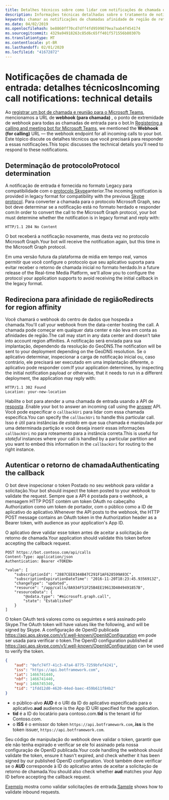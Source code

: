 ```yaml
---
title: Detalhes técnicos sobre como lidar com notificações de chamada de entrada
description: Informações técnicas detalhadas sobre o tratamento de notificações de chamadas de entrada
keywords: chamar as notificações de chamadas afinidade de região de retorno de chamada
ms.date: 04/02/2019
ms.openlocfilehash: be8860ff70cd7dff4fd9599079ea7aab4f454174
ms.sourcegitcommit: 4329a94918263c85d6c65ff401f571556b80307b
ms.translationtype: MT
ms.contentlocale: pt-BR
ms.lasthandoff: 02/01/2020
ms.locfileid: "41672872"
---
```

# <a name="incoming-call-notifications-technical-details"></a><span data-ttu-id="418d4-104">Notificações de chamada de entrada: detalhes técnicos</span><span class="sxs-lookup"><span data-stu-id="418d4-104">Incoming call notifications: technical details</span></span>

<span data-ttu-id="418d4-105">Ao [registrar um bot de chamada e reunião para o Microsoft Teams](./registering-calling-bot.md#creating-a-new-bot-or-adding-calling-capabilities-to-an-existing-bot), mencionamos a URL de **webhook (para chamada)** , o ponto de extremidade de webhook para todas as chamadas de entrada para o bot.</span><span class="sxs-lookup"><span data-stu-id="418d4-105">In [Registering a calling and meeting bot for Microsoft Teams](./registering-calling-bot.md#creating-a-new-bot-or-adding-calling-capabilities-to-an-existing-bot), we mentioned the **Webhook (for calling)** URL — the webhook endpoint for all incoming calls to your bot.</span></span> <span data-ttu-id="418d4-106">Este tópico discute os detalhes técnicos que você precisará para responder a essas notificações.</span><span class="sxs-lookup"><span data-stu-id="418d4-106">This topic discusses the technical details you'll need to respond to these notifications.</span></span>

## <a name="protocol-determination"></a><span data-ttu-id="418d4-107">Determinação de protocolo</span><span class="sxs-lookup"><span data-stu-id="418d4-107">Protocol determination</span></span>

<span data-ttu-id="418d4-108">A notificação de entrada é fornecida no formato Legacy para compatibilidade com o [protocolo Skype](/azure/bot-service/dotnet/bot-builder-dotnet-real-time-media-concepts?view=azure-bot-service-3.0)anterior.</span><span class="sxs-lookup"><span data-stu-id="418d4-108">The incoming notification is provided in legacy format for compatibility with the previous [Skype protocol](/azure/bot-service/dotnet/bot-builder-dotnet-real-time-media-concepts?view=azure-bot-service-3.0).</span></span> <span data-ttu-id="418d4-109">Para converter a chamada para o protocolo Microsoft Graph, seu bot deve determinar se a notificação está no formato herdado e responder com:</span><span class="sxs-lookup"><span data-stu-id="418d4-109">In order to convert the call to the Microsoft Graph protocol, your bot must determine whether the notification is in legacy format and reply with:</span></span>

```http
HTTP/1.1 204 No Content
```

<span data-ttu-id="418d4-110">O bot receberá a notificação novamente, mas desta vez no protocolo Microsoft Graph.</span><span class="sxs-lookup"><span data-stu-id="418d4-110">Your bot will receive the notification again, but this time in the Microsoft Graph protocol.</span></span>

<span data-ttu-id="418d4-111">Em uma versão futura da plataforma de mídia em tempo real, vamos permitir que você configure o protocolo que seu aplicativo suporta para evitar receber o retorno de chamada inicial no formato herdado.</span><span class="sxs-lookup"><span data-stu-id="418d4-111">In a future release of the Real-time Media Platform, we'll allow you to configure the protocol your application supports to avoid receiving the initial callback in the legacy format.</span></span>

## <a name="redirects-for-region-affinity"></a><span data-ttu-id="418d4-112">Redireciona para afinidade de região</span><span class="sxs-lookup"><span data-stu-id="418d4-112">Redirects for region affinity</span></span>

<span data-ttu-id="418d4-113">Você chamará o webhook do centro de dados que hospeda a chamada.</span><span class="sxs-lookup"><span data-stu-id="418d4-113">You'll call your webhook from the data-center hosting the call.</span></span> <span data-ttu-id="418d4-114">A chamada pode começar em qualquer data center e não leva em conta as afinidades de região.</span><span class="sxs-lookup"><span data-stu-id="418d4-114">The call may start in any data center and doesn't take into account region affinities.</span></span> <span data-ttu-id="418d4-115">A notificação será enviada para sua implantação, dependendo da resolução do GeoDNS.</span><span class="sxs-lookup"><span data-stu-id="418d4-115">The notification will be sent to your deployment depending on the GeoDNS resolution.</span></span> <span data-ttu-id="418d4-116">Se o aplicativo determinar, inspecionar a carga de notificação inicial ou, caso contrário, ele precisará ser executado em uma implantação diferente, o aplicativo pode responder com:</span><span class="sxs-lookup"><span data-stu-id="418d4-116">If your application determines, by inspecting the initial notification payload or otherwise, that it needs to run in a different deployment, the application may reply with:</span></span>

```http
HTTP/1.1 302 Found
Location: your-new-location
```

<span data-ttu-id="418d4-117">Habilite o bot para atender a uma chamada de entrada usando a API de [resposta](https://developer.microsoft.com/graph/docs/api-reference/beta/api/call_answer) .</span><span class="sxs-lookup"><span data-stu-id="418d4-117">Enable your bot to answer an incoming call using the [answer](https://developer.microsoft.com/graph/docs/api-reference/beta/api/call_answer) API.</span></span> <span data-ttu-id="418d4-118">Você pode especificar o `callbackUri` para lidar com essa chamada específica.</span><span class="sxs-lookup"><span data-stu-id="418d4-118">You can specify the `callbackUri` to handle this particular call.</span></span> <span data-ttu-id="418d4-119">Isso é útil para instâncias de _estado_ em que sua chamada é manipulada por uma determinada partição e você deseja inserir essas informações `callbackUri` no para roteamento para a instância correta.</span><span class="sxs-lookup"><span data-stu-id="418d4-119">This is useful for _stateful_ instances where your call is handled by a particular partition and you want to embed this information in the `callbackUri` for routing to the right instance.</span></span>

## <a name="authenticating-the-callback"></a><span data-ttu-id="418d4-120">Autenticar o retorno de chamada</span><span class="sxs-lookup"><span data-stu-id="418d4-120">Authenticating the callback</span></span>

<span data-ttu-id="418d4-121">O bot deve inspecionar o token Postado no seu webhook para validar a solicitação.</span><span class="sxs-lookup"><span data-stu-id="418d4-121">Your bot should inspect the token posted to your webhook to validate the request.</span></span> <span data-ttu-id="418d4-122">Sempre que a API é postada para o webhook, a mensagem HTTP POST contém um token OAuth no cabeçalho Authorization como um token de portador, com o público como a ID de aplicativo do aplicativo.</span><span class="sxs-lookup"><span data-stu-id="418d4-122">Whenever the API posts to the webhook, the HTTP POST message contains an OAuth token in the Authorization header as a Bearer token, with audience as your application's App ID.</span></span>

<span data-ttu-id="418d4-123">O aplicativo deve validar esse token antes de aceitar a solicitação de retorno de chamada.</span><span class="sxs-lookup"><span data-stu-id="418d4-123">Your application should validate this token before accepting the callback request.</span></span>

```http
POST https://bot.contoso.com/api/calls
Content-Type: application/json
Authentication: Bearer <TOKEN>

"value": [
    "subscriptionId": "2887CEE8344B47C291F1AF628599A93C",
    "subscriptionExpirationDateTime": "2016-11-20T18:23:45.9356913Z",
    "changeType": "updated",
    "resource": "/app/calls/8A934F51F25B4EE19613D4049491857B",
    "resourceData": {
        "@odata.type": "#microsoft.graph.call",
        "state": "Established"
    }
]
```

<span data-ttu-id="418d4-124">O token OAuth terá valores como os seguintes e será assinado pelo Skype.</span><span class="sxs-lookup"><span data-stu-id="418d4-124">The OAuth token will have values like the following, and will be signed by Skype.</span></span> <span data-ttu-id="418d4-125">A configuração de OpenID publicada <https://api.aps.skype.com/v1/.well-known/OpenIdConfiguration> em pode ser usada para verificar o token.</span><span class="sxs-lookup"><span data-stu-id="418d4-125">The OpenID configuration published at <https://api.aps.skype.com/v1/.well-known/OpenIdConfiguration> can be used to verify the token.</span></span>

```json
{
    "aud": "0efc74f7-41c3-47a4-8775-7259bfef4241",
    "iss": "https://api.botframework.com",
    "iat": 1466741440,
    "nbf": 1466741440,
    "exp": 1466745340,
    "tid": "1fdd12d0-4620-44ed-baec-459b611f84b2"
}
```

* <span data-ttu-id="418d4-126">o público-alvo **AUD** é o URI da ID do aplicativo especificado para o aplicativo.</span><span class="sxs-lookup"><span data-stu-id="418d4-126">**aud** audience is the App ID URI specified for the application.</span></span>
* <span data-ttu-id="418d4-127">**tid** é a ID do locatário para contoso.com.</span><span class="sxs-lookup"><span data-stu-id="418d4-127">**tid** is the tenant id for Contoso.com.</span></span>
* <span data-ttu-id="418d4-128">o **ISS** é o emissor do token `https://api.botframework.com`,.</span><span class="sxs-lookup"><span data-stu-id="418d4-128">**iss** is the token issuer, `https://api.botframework.com`.</span></span>

<span data-ttu-id="418d4-129">Seu código de manipulação do webhook deve validar o token, garantir que ele não tenha expirado e verificar se ele foi assinado pela nossa configuração de OpenID publicada.</span><span class="sxs-lookup"><span data-stu-id="418d4-129">Your code handling the webhook should validate the token, ensure it hasn't expired, and check whether it has been signed by our published OpenID configuration.</span></span> <span data-ttu-id="418d4-130">Você também deve verificar se o **AUD** corresponde à ID do aplicativo antes de aceitar a solicitação de retorno de chamada.</span><span class="sxs-lookup"><span data-stu-id="418d4-130">You should also check whether **aud** matches your App ID before accepting the callback request.</span></span>

<span data-ttu-id="418d4-131">[Exemplo](https://github.com/microsoftgraph/microsoft-graph-comms-samples/blob/master/Samples/Common/Sample.Common/Authentication/AuthenticationProvider.cs) mostra como validar solicitações de entrada.</span><span class="sxs-lookup"><span data-stu-id="418d4-131">[Sample](https://github.com/microsoftgraph/microsoft-graph-comms-samples/blob/master/Samples/Common/Sample.Common/Authentication/AuthenticationProvider.cs) shows how to validate inbound requests.</span></span>
